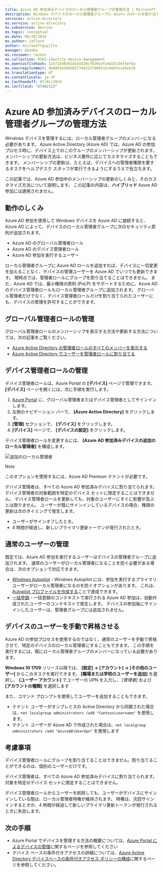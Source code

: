 ```yaml
---
title: Azure AD 参加済みデバイスのローカル管理者グループの管理方法 | Microsoft Docs
description: Windows デバイスのローカル管理者グループに Azure のロールを割り当てる方法について説明します。
services: active-directory
ms.service: active-directory
ms.subservice: devices
ms.topic: conceptual
ms.date: 06/28/2019
ms.author: joflore
author: microsoftguyjflo
manager: daveba
ms.reviewer: ravenn
ms.collection: M365-identity-device-management
ms.openlocfilehash: 11b71b4656181da328cf630cefa4d25cb4f4efda
ms.sourcegitcommit: 9b80d1e560b02f74d2237489fa1c6eb7eca5ee10
ms.translationtype: HT
ms.contentlocale: ja-JP
ms.lasthandoff: 07/01/2019
ms.locfileid: "67482113"
---
```

# <a name="how-to-manage-the-local-administrators-group-on-azure-ad-joined-devices"></a>Azure AD 参加済みデバイスのローカル管理者グループの管理方法

Windows デバイスを管理するには、ローカル管理者グループのメンバーになる必要があります。 Azure Active Directory (Azure AD) では、Azure AD の参加プロセス時に、デバイス上でのこのグループのメンバーシップが更新されます。 メンバーシップの更新方法は、ビジネス要件に応じてカスタマイズすることもできます。 メンバーシップの更新は、たとえば、デバイスへの管理者権限を要するタスクをヘルプデスク スタッフが実行できるようにするうえで役立ちます。

この記事では、Azure AD 参加中のメンバーシップの更新のしくみと、そのカスタマイズ方法について説明します。 この記事の内容は、**ハイブリッド** Azure AD 参加には適用されません。

## <a name="how-it-works"></a>動作のしくみ

Azure AD 参加を使用して Windows デバイスを Azure AD に接続すると、Azure AD によって、デバイスのローカル管理者グループに次のセキュリティ原則が追加されます。

- Azure AD のグローバル管理者ロール
- Azure AD のデバイス管理者ロール 
- Azure AD 参加を実行するユーザー   

ローカル管理者グループに Azure AD ロールを追加すれば、デバイスに一切変更を加えることなく、デバイスの管理ユーザーを Azure AD でいつでも更新できます。 現時点では、管理者ロールにグループを割り当てることはできません。
また、Azure AD では、最小権限の原則 (PoLP) をサポートするために、Azure AD のデバイス管理者ロールもローカル管理者グループに追加されます。 グローバル管理者だけでなく、デバイス管理者ロール*だけ*を割り当てられたユーザーにも、デバイスの管理を許可することができます。 

## <a name="manage-the-global-administrators-role"></a>グローバル管理者ロールの管理

グローバル管理者ロールのメンバーシップを表示する方法や更新する方法については、次の記事をご覧ください。

- [Azure Active Directory の管理者ロールのすべてのメンバーを表示する](../users-groups-roles/directory-manage-roles-portal.md)
- [Azure Active Directory でユーザーを管理者ロールに割り当てる](../fundamentals/active-directory-users-assign-role-azure-portal.md)


## <a name="manage-the-device-administrator-role"></a>デバイス管理者ロールの管理 

デバイス管理者ロールは、Azure Portal の **[デバイス]** ページで管理できます。 **[デバイス]** ページを開くには、次に手順を実行します。

1. [Azure Portal](https://portal.azure.com) に、グローバル管理者またはデバイス管理者としてサインインします。
1. 左側のナビゲーション バーで、 **[Azure Active Directory]** をクリックします。 
1. **[管理]** セクションで、 **[デバイス]** をクリックします。
1. **[デバイス]** ページで、 **[デバイスの設定]** をクリックします。

デバイス管理者ロールを変更するには、 **[Azure AD 参加済みデバイスの追加のローカル管理者]** を構成します。  

![追加のローカル管理者](./media/assign-local-admin/10.png)

>[!NOTE]
> このオプションを使用するには、Azure AD Premium テナントが必要です。 

デバイス管理者は、すべての Azure AD 参加済みデバイスに割り当てられます。 デバイス管理者の対象範囲を特定のデバイス セットに限定することはできません。 デバイス管理者ロールを更新しても、対象のユーザーにすぐに影響が及ぶとは限りません。 ユーザーが既にサインインしているデバイスの場合、権限の更新は次のタイミングで発生します。

- ユーザーがサインオフしたとき。
- 4 時間が経過し、新しいプライマリ更新トークンが発行されたとき。 

## <a name="manage-regular-users"></a>通常のユーザーの管理

既定では、Azure AD 参加を実行するユーザーはデバイスの管理者グループに追加されます。 通常のユーザーがローカル管理者になることを防ぐ必要がある場合は、次のオプションで対応できます。

- [Windows Autopilot](https://docs.microsoft.com/windows/deployment/windows-autopilot/windows-10-autopilot) - Windows Autopilot には、参加を実行するプライマリ ユーザーがローカル管理者になるのを防ぐオプションがあります。 これは、[Autopilot プロファイルを作成する](https://docs.microsoft.com/intune/enrollment-autopilot#create-an-autopilot-deployment-profile)ことで達成できます。
- [一括登録](https://docs.microsoft.com/intune/windows-bulk-enroll) - 一括登録のコンテキストで実行される Azure AD 参加は、自動作成されたユーザーのコンテキストで発生します。 デバイスの参加後にサインインしたユーザーは、管理者グループには追加されません。   

## <a name="manually-elevate-a-user-on-a-device"></a>デバイスのユーザーを手動で昇格させる 

Azure AD の参加プロセスを使用するのではなく、通常のユーザーを手動で昇格させて、特定のデバイスのローカル管理者にすることもできます。 この手順を実行するには、既にローカル管理者グループのメンバーになっている必要があります。 

**Windows 10 1709** リリース以降では、 **[設定] -> [アカウント] -> [その他のユーザー]** からこのタスクを実行できます。 **[職場または学校のユーザーを追加]** を選択し、 **[ユーザー アカウント]** でユーザーの UPN を入力し、 *[管理者]* および **[アカウントの種類]** を選択します  
 
また、コマンド プロンプトを使用してユーザーを追加することもできます。

- テナント ユーザーがオンプレミスの Active Directory から同期された場合は、`net localgroup administrators /add "Contoso\username"` を使用します。
- テナント ユーザーが Azure AD で作成された場合は、`net localgroup administrators /add "AzureAD\UserUpn"` を使用します

## <a name="considerations"></a>考慮事項 

デバイス管理者ロールにグループを割り当てることはできません。割り当てることができるのは、個別のユーザーだけです。

デバイス管理者は、すべての Azure AD 参加済みデバイスに割り当てられます。 対象を特定のデバイス セットに限定することはできません。

デバイス管理者ロールからユーザーを削除しても、ユーザーがデバイスにサインインしている間は、ローカル管理者特権が維持されます。 特権は、次回サインインするときか、4 時間が経過して新しいプライマリ更新トークンが発行されるときに失効します。

## <a name="next-steps"></a>次の手順

- Azure Portal でデバイスを管理する方法の概要については、[Azure Portal によるデバイスの管理](device-management-azure-portal.md)に関するページを参照してください
- デバイス ベースの条件付きアクセスの詳細については、[Azure Active Directory デバイスベースの条件付きアクセス ポリシーの構成](../conditional-access/require-managed-devices.md)に関するページを参照してください。
